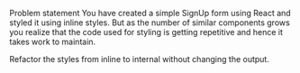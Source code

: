 Problem statement
You have created a simple SignUp form using React and styled it using inline styles. But as the number of similar components grows you realize that the code used for styling is getting repetitive and hence it takes work to maintain.

Refactor the styles from inline to internal without changing the output.
